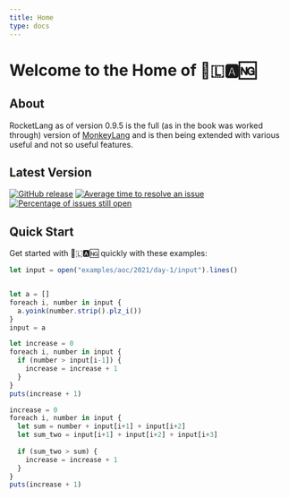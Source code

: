 ```yaml
---
title: Home
type: docs
---
```

# Welcome to the Home of 🚀🇱🅰🆖

## About

RocketLang as of version 0.9.5 is the full (as in the book was worked through) version of [MonkeyLang](https://monkeylang.org/) and
is then being extended with various useful and not so useful features.


## Latest Version

[![GitHub release](https://img.shields.io/github/release/flipez/rocket-lang.svg)](https://github.com/flipez/rocket-lang/releases/)
[![Average time to resolve an issue](http://isitmaintained.com/badge/resolution/flipez/rocket-lang.svg)](https://github.com/flipez/rocket-lang)
[![Percentage of issues still open](http://isitmaintained.com/badge/open/flipez/rocket-lang.svg)](https://github.com/flipez/rocket-lang)

## Quick Start

Get started with 🚀🇱🅰🆖 quickly with these examples:

```js
let input = open("examples/aoc/2021/day-1/input").lines()


let a = []
foreach i, number in input {
  a.yoink(number.strip().plz_i())
}
input = a

let increase = 0
foreach i, number in input {
  if (number > input[i-1]) {
    increase = increase + 1
  }
}
puts(increase + 1)

increase = 0
foreach i, number in input {
  let sum = number + input[i+1] + input[i+2]
  let sum_two = input[i+1] + input[i+2] + input[i+3]
  
  if (sum_two > sum) {
    increase = increase + 1
  }
}
puts(increase + 1)
```